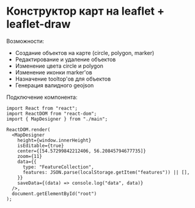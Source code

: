 # Конструктор карт на leaflet + leaflet-draw

Возможности:
- Создание объектов на карте (circle, polygon, marker)
- Редактирование и удаление объектов
- Изменение цвета circle и polygon
- Изменение иконки marker'ов
- Назначение tooltop'ов для объектов
- Генерация валидного geojson

Подключение компонента:

```
import React from "react";
import ReactDOM from "react-dom";
import { MapDesigner } from "./main";

ReactDOM.render(
  <MapDesigner
    height={window.innerHeight}
    isEditable={true}
    center={[54.57299842212406, 56.20845794677735]}
    zoom={11}
    data={{
      type: "FeatureCollection",
      features: JSON.parse(localStorage.getItem("features")) || [],
    }}
    saveData={(data) => console.log("data", data)}
  />,
  document.getElementById("root")
);
```